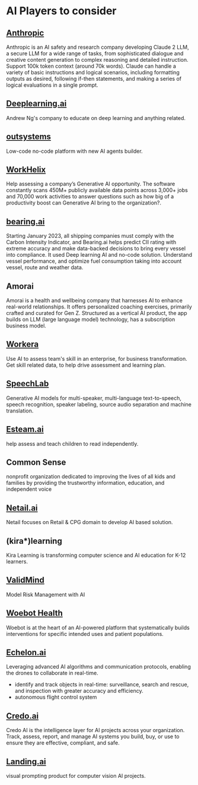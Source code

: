 # AI Players to consider

## [Anthropic](https://www.anthropic.com/)

Anthropic is an AI safety and research company developing Claude 2 LLM, a secure LLM for a wide range of tasks, from sophisticated dialogue and creative content generation to complex reasoning and detailed instruction. Support 100k token context (around 70k words). Claude can handle a variety of basic instructions and logical scenarios, including formatting outputs as desired, following if-then statements, and making a series of logical evaluations in a single prompt.

## [Deeplearning.ai](https://www.deeplearning.ai/)

Andrew Ng's company to educate on deep learning and anything related.

## [outsystems](https://www.outsystems.com/)

Low-code no-code platform with new AI agents builder.

## [WorkHelix](https://www.workhelix.com/)

Help assessing a company’s Generative AI opportunity. The software constantly scans 450M+ publicly available data points across 3,000+ jobs and 70,000 work activities to answer questions such as how big of a productivity boost can Generative AI bring to the organization?.

## [bearing.ai](https://bearing.ai/)

Starting January 2023, all shipping companies must comply with the Carbon Intensity Indicator, and Bearing.ai helps predict CII rating with extreme accuracy and make data-backed decisions to bring every vessel into compliance. It used Deep learning AI and no-code solution.
Understand vessel performance, and optimize fuel consumption taking into account vessel, route and weather data.

## Amorai

Amorai is a health and wellbeing company that harnesses AI to enhance real-world relationships. It offers personalized coaching exercises, primarily crafted and curated for Gen Z. Structured as a vertical AI product, the app builds on LLM (large language model) technology, has a subscription business model.

## [Workera](https://workera.ai/)

Use AI to assess team's skill in an enterprise, for business transformation. Get skill related data,  to help drive assessment and learning plan.

## [SpeechLab](https://www.speechlab.ai/)


Generative AI models for multi-speaker, multi-language text-to-speech, speech recognition, speaker labeling, source audio separation and machine translation.

## [Esteam.ai](https://www.esteam.ai/)

help assess and teach children to read independently.

## Common Sense

nonprofit organization dedicated to improving the lives of all kids and families by providing the trustworthy information, education, and independent voice

## [Netail.ai](https://netail.ai)

Netail focuses on Retail & CPG domain to develop AI based solution.


## (kira*)learning

Kira Learning is transforming computer science and AI education for K-12 learners.

## [ValidMind](https://validmind.com/)

Model Risk Management with AI

## [Woebot Health](https://woebothealth.com/)

Woebot is at the heart of an AI-powered platform that systematically builds interventions for specific intended uses and patient populations.

## [Echelon.ai](https://echelon.ai/)

 Leveraging advanced AI algorithms and communication protocols, enabling the drones to collaborate in real-time.
* identify and track objects in real-time: surveillance, search and rescue, and inspection with greater accuracy and efficiency.
* autonomous flight control system


## [Credo.ai](https://Credo.ai)

Credo AI is the intelligence layer for AI projects across your organization. Track, assess, report, and manage AI systems you build, buy, or use to ensure they are effective, compliant, and safe.

## [Landing.ai](https://landing.ai/)

visual prompting product for computer vision AI projects.



